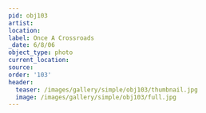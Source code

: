 ```yaml
---
pid: obj103
artist:
location:
label: Once A Crossroads
_date: 6/8/06
object_type: photo
current_location:
source:
order: '103'
header:
  teaser: /images/gallery/simple/obj103/thumbnail.jpg
  image: /images/gallery/simple/obj103/full.jpg
---
```

